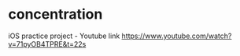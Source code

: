 # concentration
iOS practice project - Youtube link https://www.youtube.com/watch?v=71pyOB4TPRE&t=22s

